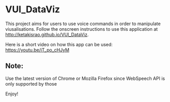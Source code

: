 # VUI_DataViz

This project aims for users to use voice commands in order to manipulate viusalisations. Follow the onscreen instructions to use this application at http://ketakisrao.github.io/VUI_DataViz.

Here is a short video on how this app can be used: https://youtu.be/iT_po_cHJyM

## Note:
Use the latest version of Chrome or Mozilla Firefox since WebSpeech API is only supported by those

Enjoy!
